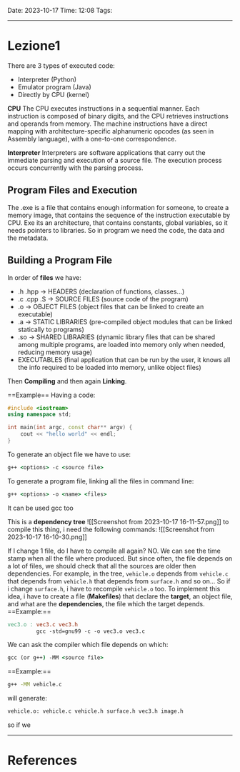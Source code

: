 Date: 2023-10-17
Time: 12:08
Tags: 

---
# Lezione1

There are 3 types of executed code:
- Interpreter  (Python)
- Emulator program (Java)
- Directly by CPU (kernel)

**CPU**
The CPU executes instructions in a sequential manner.
Each instruction is composed of binary digits, and the CPU retrieves instructions and operands from memory.
The machine instructions have a direct mapping with architecture-specific alphanumeric opcodes (as seen in Assembly language), with a one-to-one correspondence.

**Interpreter**
Interpreters are software applications that carry out the immediate parsing and execution of a source file. The execution process occurs concurrently with the parsing process.

## Program Files and Execution
The .exe is a file that contains enough information for someone, to create a memory image, that contains the sequence of the instruction executable by CPU. Exe its an architecture, that contains constants, global variables, so it needs pointers to libraries. So in program we need the code, the data and the metadata. 

## Building a Program File

In order of **files** we have:
- .h .hpp -> HEADERS (declaration of functions, classes...)
- .c .cpp .S -> SOURCE FILES (source code of the program)
- .o -> OBJECT FILES (object files that can be linked to create an executable)
- .a -> STATIC LIBRARIES (pre-compiled object modules that can be linked statically to programs)
- .so -> SHARED LIBRARIES (dynamic library files that can be shared among multiple programs, are loaded into memory only when needed, reducing memory usage)
- EXECUTABLES (final application that can be run by the user, it knows all the info required to be loaded into memory, unlike object files)

Then **Compiling** and then again **Linking**.

==Example==
Having a code:
```cpp
#include <iostream>
using namespace std;

int main(int argc, const char** argv) {
	cout << "hello world" << endl;
}
```

To generate an object file we have to use:
```cmd
g++ <options> -c <source file>
```
To generate a program file, linking all the files in command line:
```cmd
g++ <options> -o <name> <files>
```
It can be used gcc too

This is a **dependency tree**
![[Screenshot from 2023-10-17 16-11-57.png]]
to compile this thing, i need the following commands:
![[Screenshot from 2023-10-17 16-10-30.png]]

If I change 1 file, do I have to compile all again? NO. We can see the time stamp when all the file where produced. But since often, the file depends on a lot of files, we should check that all the sources are older then dependencies. For example, in the tree, `vehicle.o` depends from `vehicle.c` that depends from `vehicle.h` that depends from `surface.h` and so on... So if i change `surface.h`, i have to recompile `vehicle.o` too.
To implement this idea, i have to create a file (**Makefiles**) that declare the **target**, an object file, and what are the **dependencies**, the file which the target depends.
==Example:==
```Makefile
vec3.o : vec3.c vec3.h
		 gcc -std=gnu99 -c -o vec3.o vec3.c
```

We can ask the compiler which file depends on which:
```cmd
gcc (or g++) -MM <source file>
```

==Example:==
```cmd
g++ -MM vehicle.c
```
will generate:
```cmd
vehicle.o: vehicle.c vehicle.h surface.h vec3.h image.h
```
so if we 

---
# References
